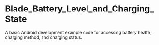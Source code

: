 # Blade_Battery_Level_and_Charging_State

A basic Android development example code for accessing battery health, charging method, and charging status.